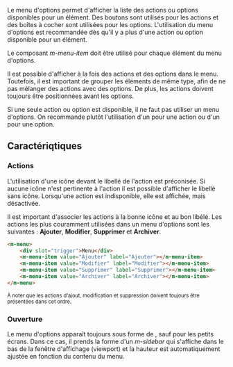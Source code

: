 Le menu d'options permet d'afficher la liste des actions ou options disponibles pour un élément. Des boutons sont utilisés pour les actions et des boîtes à cocher sont utilisées pour les options. L'utilisation du menu d'options est recommandée dès qu'il y a plus d'une action ou option disponible pour un élément.

Le composant *m-menu-item* doit être utilisé pour chaque élément du menu d'options.

<modul-do>Il est possible d'afficher à la fois des actions et des options dans le menu. Toutefois, il est important de grouper les éléments de même type, afin de ne pas mélanger des actions avec des options. De plus, les actions doivent toujours être positionnées avant les options.</modul-do>

<modul-dont>Si une seule action ou option est disponible, il ne faut pas utiliser un menu d'options. On recommande plutôt l'utilisation d'un *<modul-go url="icone-cliquable"></modul-go>* pour une action ou d'un *<modul-go url="interrupteur"></modul-go>* pour une option.</modul-dont>

## Caractériqtiques
### Actions
L'utilisation d'une icône devant le libellé de l'action est préconisée. Si aucune icône n'est pertinente à l'action il est possible d'afficher le libellé sans icône. Lorsqu'une action est indisponible, elle est affichée, mais désactivée.

Il est important d'associer les actions à la bonne icône et au bon libélé. Les actions les plus couramment utilisées dans un menu d'options sont les suivantes&nbsp;: **Ajouter**, **Modifier**, **Supprimer** et **Archiver**.

<modul-demo>

```html
<m-menu>
    <div slot="trigger">Menu</div>
    <m-menu-item value="Ajouter" label="Ajouter"></m-menu-item>
    <m-menu-item value="Modifier" label="Modifier"></m-menu-item>
    <m-menu-item value="Supprimer" label="Supprimer"></m-menu-item>
    <m-menu-item value="Archiver" label="Archiver"></m-menu-item>
</m-menu>

```

</modul-demo>

<small class="mu-d-block mu-mt-xs">À noter que les actions d'ajout, modification et suppression doivent toujours être présentées dans cet ordre.</small>

### Ouverture
Le menu d'options apparaît toujours sous forme de *<modul-go url="fenetre-contextuelle"></modul-go>*, sauf pour les petits écrans. Dans ce cas, il prends la forme d'un *m-sidebar* qui s'affiche dans le bas de la fenêtre d'affichage (viewport) et la hauteur est automatiquement ajustée en fonction du contenu du menu.
